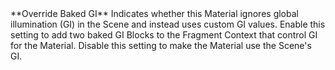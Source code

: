 <tr>
<td>**Override Baked GI**</td>
<td>Indicates whether this Material ignores global illumination (GI) in the Scene and instead uses custom GI values. Enable this setting to add two baked GI Blocks to the Fragment Context that control GI for the Material. Disable this setting to make the Material use the Scene's GI.</td>
</tr>
